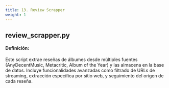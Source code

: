 ```yaml
---
title: 13. Review Scrapper
weight: 1
---
```


## review_scrapper.py

#### Definición:

Este script extrae reseñas de álbumes desde múltiples fuentes (AnyDecentMusic, Metacritic, Album of the Year) y las almacena en la base de datos. Incluye funcionalidades avanzadas como filtrado de URLs de streaming, extracción específica por sitio web, y seguimiento del origen de cada reseña.

